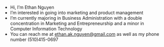 - Hi, I’m Ethan Nguyen
- I’m interested in going into marketing and product management
- I’m currently majoring in Business Administration with a double concentration in Marketing and Entrepreneurship and a minor in Computer Information Technology
- You can reach me at ethan.ak.nguyen@gmail.com as well as my phone number (510)415-0697 


<!---
ethanaknguyen/ethanaknguyen is a ✨ special ✨ repository because its `README.md` (this file) appears on your GitHub profile.
You can click the Preview link to take a look at your changes.
--->

